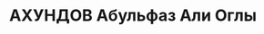 ---
title: АХУНДОВ Абульфаз Али Оглы
description: "род. 1898, Аз.ССР, Нах.АССР, Норашенский р-н, с. Шахтахты, азербайджанец\n\
  \ Арестован в 1937\n Обвинение: по \"делу националистов\".\n Приговор: ВКВС СССР,\
  \ 1937 - ИТЛ.*** Арест: 1948?, МГБ СССР. ОСО при МГБ СССР обв. ст. 58-11 УК РСФСР\
  \ высылка.\n Реабилитирован 24.03.2004 Прокуратурой Красноярского края.\n Источники:\
  \ Сталинский список от 03.10.1937 (Аз.ССР, Кат.2)| Архив краевой прокуратуры| Архивно-следственное\
  \ дело №12493| БД Красноярского общества \"Мемориал\"| Веб-сайт \"Наш Баку\"."
---